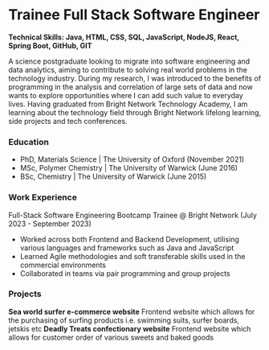 # Trainee Full Stack Software Engineer

**Technical Skills: Java, HTML, CSS, SQL, JavaScript, NodeJS​, React, Spring Boot, GitHub, GIT**

A science postgraduate looking to migrate into software engineering and data analytics, aiming to contribute to solving real world problems in the technology industry. During my research, I was introduced to the benefits of programming in the analysis and correlation of large sets of data and now wants to explore opportunities where I can add such value to everyday lives. Having graduated from Bright Network Technology Academy, I am learning about the technology field through Bright Network lifelong learning, side projects and tech conferences.

### Education
- PhD, Materials Science | The University of Oxford (November 2021)
- MSc, Polymer Chemistry | The University of Warwick (June 2016)
- BSc, Chemistry | The University of Warwick (June 2015)

### Work Experience
Full-Stack Software Engineering Bootcamp Trainee @ Bright Network (July 2023 - September 2023)
- Worked across both Frontend and Backend Development, utilising various languages and frameworks such as Java and JavaScript
- Learned Agile methodologies and soft transferable skills used in the commercial environments
- Collaborated in teams via pair programming and group projects

### Projects
**Sea world surfer e-commerce website**
Frontend website which allows for the purchasing of surfing products i.e. swimming suits, surfer boards, jetskis etc
**Deadly Treats confectionary website**
Frontend website which allows for customer order of various sweets and baked goods


